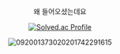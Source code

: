 <div align=center>

왜 들어오셨는데요

[![Solved.ac Profile](http://mazassumnida.wtf/api/v2/generate_badge?boj=soojeong)](https://solved.ac/soojeong/) <br>

![092001373020201742291615](https://github.com/user-attachments/assets/d0ccf922-1d32-4d12-bf8a-aab2488380f0)

</div>
